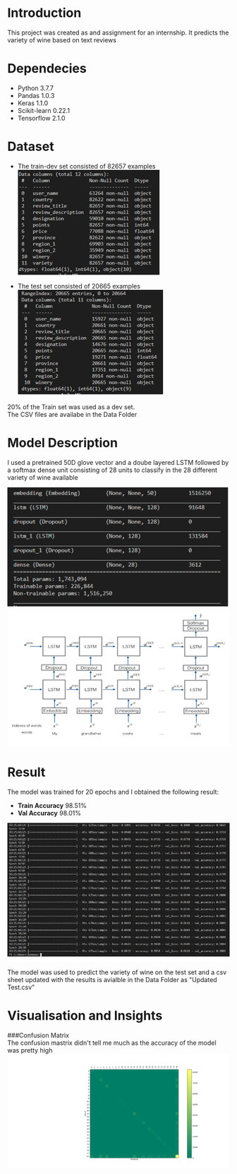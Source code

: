 # Introduction
This project was created as and assignment for an internship. It predicts the variety of wine based on text reviews

# Dependecies
* Python 3.7.7
* Pandas 1.0.3
* Keras 1.1.0
* Scikit-learn 0.22.1
* Tensorflow 2.1.0

# Dataset
* The train-dev set consisted of 82657 examples  
![TrainData](/Images/TrainData.png)  

* The test set consisted of 20665 examples  
![TestData](/Images/TestData.png)  

20% of the Train set was used as a dev set.  
The CSV files are availabe in the Data Folder  
  
    
# Model Description  
  
I used a pretrained 50D glove vector and a doube layered LSTM followed by a softmax dense unit consisting of 28 units to classify in the 28 different variety of wine available
  
![ModelSummary](/Images/Model.png)  
![ModelDescription](/Images/ModelStructure.png)  
    
# Result
The model was trained for 20 epochs and I obtained the following result:  
* **Train Accuracy** 98.51%  
* **Val Accuracy**     98.01%  
  
![Accuracy](/Images/Accuracy.png)  
  
The model was used to predict the variety of wine on the test set and a csv sheet updated with the results is avialble in the Data Folder as "Updated Test.csv"  

# Visualisation and Insights

###Confusion Matrix  
The confusion mastrix didn't tell me much as the accuracy of the model was pretty high
![Confusion](/Images/cm.png) 
